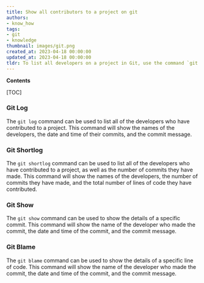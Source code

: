 ```yaml
---
title: Show all contributors to a project on git
authors:
- know_how
tags:
- git
- knowledge
thumbnail: images/git.png
created_at: 2023-04-18 00:00:00
updated_at: 2023-04-18 00:00:00
tldr: To list all developers on a project in Git, use the command `git shortlog -s -n` to display a list of contributors with the number of commits they have made.
---
```


**Contents**

[TOC]

### Git Log

The `git log` command can be used to list all of the developers who have contributed to a project. This command will show the names of the developers, the date and time of their commits, and the commit message.

### Git Shortlog

The `git shortlog` command can be used to list all of the developers who have contributed to a project, as well as the number of commits they have made. This command will show the names of the developers, the number of commits they have made, and the total number of lines of code they have contributed.

### Git Show

The `git show` command can be used to show the details of a specific commit. This command will show the name of the developer who made the commit, the date and time of the commit, and the commit message.

### Git Blame

The `git blame` command can be used to show the details of a specific line of code. This command will show the name of the developer who made the commit, the date and time of the commit, and the commit message.
